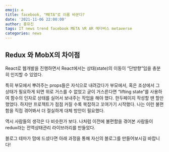 ```yaml
---
emoji: ♻️
title: facebook, "META"로 이름 바꾼다?
date: '2021-11-06 22:00:00'
author: 홍유진
tags: IT news trend facebook META VR AR 메타버스 metaverse
categories: news
---
```


<!-- 프로젝트 UX/UI 웹공부 3D Network Server 아키텍쳐 Error -->

## Redux 와 MobX의 차이점

React로 웹개발을 진행하면서 React에서는 상태(state)의 이동이 “단방향”임을 충분히 인지할 수 있었다.

특히 부모에서 뿌려주는 props들은 자식으로 내려갔다가 부모에서, 혹은 조상에서 그 상태가 필요하게 되면 위로 거스를 수 없었고 굳이 거스른다면 “lifting state”를 사용하여 함수의 인자로 상태를 실어서 보내주는 작업을 해야 했다. 한두페이지 작성할 땐 할만 했었다. 하지만 프로젝트가 점점 커질 수록 복잡하고 꼬여가기 시작했다. 나는 이런 불편함을 직접 겪어봐서 더 절실하게 대체 방안이 필요했다.

역시 사람들의 생각은 다 비슷한가 보다. 나처럼 이전에 불편함을 겪어본 사람들이 redux라는 전역상태관리 라이브러리를 만들었다.

블로그 테마가 맘에 드셨다면 아래 과정을 통해 자신의 블로그를 만들어보시길 바랍니다!

